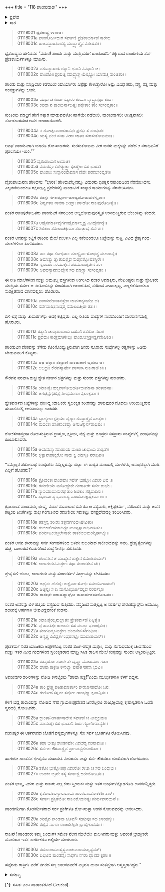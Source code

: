 +++
title = "118 ಪಾಂಡುದಾಹಃ"
+++

<details><summary>ಪ್ರವೇಶ</summary>


।।   ಓಂ ಓಂ ನಮೋ ನಾರಾಯಣಾಯ।।   ಶ್ರೀ ವೇದವ್ಯಾಸಾಯ ನಮಃ ।।

ಶ್ರೀ ಕೃಷ್ಣದ್ವೈಪಾಯನ ವೇದವ್ಯಾಸ ವಿರಚಿತ  

**ಶ್ರೀ ಮಹಾಭಾರತ**

**ಆದಿ ಪರ್ವ**

**ಸಂಭವ ಪರ್ವ**

**ಅಧ್ಯಾಯ 118**

</details>


<details><summary>ಸಾರ</summary>

ಪಾಂಡು ಮತ್ತು ಮಾದ್ರಿಯರ ಪ್ರೇತಕಾರ್ಯ (1-22). ರಾಜಪರಿವಾರದ ಮತ್ತು ಪೌರಜನರ ಶೋಕ ಸಂತಾಪ (23-30).

</details>


> 01118001 ಧೃತರಾಷ್ಟ್ರ ಉವಾಚ।  
01118001a ಪಾಂಡೋರ್ವಿದುರ ಸರ್ವಾಣಿ ಪ್ರೇತಕಾರ್ಯಾಣಿ ಕಾರಯ।  
01118001c ರಾಜವದ್ರಾಜಸಿಂಹಸ್ಯ ಮಾದ್ರ್ಯಾಶ್ಚೈವ ವಿಶೇಷತಃ।।

ಧೃತರಾಷ್ಟ್ರನು ಹೇಳಿದನು: “ವಿದುರ! ಪಾಂಡು ಮತ್ತು ಮಾದ್ರಿಯರಿಗೆ ರಾಜಸಿಂಹನಿಗೆ ತಕ್ಕುದಾದ ರಾಜರೀತಿಯ ಸರ್ವ ಪ್ರೇತಕಾರ್ಯಗಳನ್ನೂ ಮಾಡಿಸು.

> 01118002a ಪಶೂನ್ವಾಸಾಂಸಿ ರತ್ನಾನಿ ಧನಾನಿ ವಿವಿಧಾನಿ ಚ।  
01118002c ಪಾಂಡೋಃ ಪ್ರಯಚ್ಛ ಮಾದ್ರ್ಯಾಶ್ಚ ಯೇಭ್ಯೋ ಯಾವಚ್ಚ ವಾಂಚಿತಂ।।

ಪಾಂಡು ಮತ್ತು ಮಾದ್ರಿಯರ ಕಡೆಯಿಂದ ಯಾರ್ಯಾರು ಎಷ್ಟೆಷ್ಟು ಕೇಳುತ್ತಾರೋ ಅಷ್ಟು ವಿವಿಧ ಪಶು, ವಸ್ತ್ರ, ರತ್ನ ಮತ್ತು ಸಂಪತ್ತುಗಳನ್ನು ಕೊಡು.

> 01118003a ಯಥಾ ಚ ಕುಂತೀ ಸತ್ಕಾರಂ ಕುರ್ಯಾನ್ಮಾದ್ರ್ಯಾಸ್ತಥಾ ಕುರು।  
01118003c ಯಥಾ ನ ವಾಯುರ್ನಾದಿತ್ಯಃ ಪಶ್ಯೇತಾಂ ತಾಂ ಸುಸಂವೃತಾಂ।।

ಕುಂತಿಯು ಮಾದ್ರಿಗೆ ಹೇಗೆ ಸತ್ಕಾರ ಮಾಡುವವಳೋ ಹಾಗೆಯೇ ನಡೆಯಲಿ. ವಾಯುವಾಗಲೀ ಆದಿತ್ಯನಾಗಲೀ ನೋಡಲಾರದಂತೆ ಅವಳ ಅಲಂಕಾರವಾಗಲಿ.

> 01118004a ನ ಶೋಚ್ಯಃ ಪಾಂಡುರನಘಃ ಪ್ರಶಸ್ಯಃ ಸ ನರಾಧಿಪಃ।  
01118004c ಯಸ್ಯ ಪಂಚ ಸುತಾ ವೀರಾ ಜಾತಾಃ ಸುರಸುತೋಪಮಾಃ।।

ಅನಘ ಪಾಂಡುವಿಗಾಗಿ ಯಾರೂ ಶೋಕಿಸಬಾರದು. ಸುರಸುತೋಪಮ ವೀರ ಐವರು ಮಕ್ಕಳನ್ನು ಪಡೆದ ಆ ನರಾಧಿಪನಿಗೆ ಪ್ರಶಂಸೆಯೇ ಇರಲಿ.””

> 01118005 ವೈಶಂಪಾಯನ ಉವಾಚ।  
01118005a ವಿದುರಸ್ತಂ ತಥೇತ್ಯುಕ್ತ್ವಾ ಭೀಷ್ಮೇಣ ಸಹ ಭಾರತ।  
01118005c ಪಾಂಡುಂ ಸಂಸ್ಕಾರಯಾಮಾಸ ದೇಶೇ ಪರಮಸಂವೃತೇ।।

ವೈಶಂಪಾಯನನು ಹೇಳಿದನು: “ಭಾರತ! ಹೇಳಿದುದೆಲ್ಲವನ್ನೂ ವಿದುರನು ಭೀಷ್ಮನ ಸಹಾಯದಿಂದ ನೆರವೇರಿಸಿದನು. ಎಲ್ಲಕಡೆಯಿಂದಲೂ ರಕ್ಷಿಸಲ್ಪಟ್ಟ ಪ್ರದೇಶದಲ್ಲಿ ಪಾಂಡುವಿಗೆ ಸಂಸ್ಕಾರ ಕಾರ್ಯಗಳನ್ನು ನೆರವೇರಿಸಿದನು.

> 01118006a ತತಸ್ತು ನಗರಾತ್ತೂರ್ಣಮಾಜ್ಯಹೋಮಪುರಸ್ಕೃತಾಃ।  
01118006c ನಿರ್ಹೃತಾಃ ಪಾವಕಾ ದೀಪ್ತಾಃ ಪಾಂಡೋ ರಾಜಪುರೋಹಿತೈಃ।।

ನಂತರ ರಾಜಪುರೋಹಿತರು ಪಾಂಡುವಿಗೆ ನಗರದಿಂದ ಆಜ್ಯಹೋಮಪುರಸ್ಕೃತ ಉರಿಯುತ್ತಿರುವ ಬೆಂಕಿಯನ್ನು ತಂದರು.

> 01118007a ಅಥೈನಮಾರ್ತವೈರ್ಗಂಧೈರ್ಮಾಲ್ಯೈಶ್ಚ ವಿವಿಧೈರ್ವರೈಃ।   
01118007c ಶಿಬಿಕಾಂ ಸಮಲಂಚಕ್ರುರ್ವಾಸಸಾಚ್ಛಾದ್ಯ ಸರ್ವಶಃ।।

ನಂತರ ಅವನನ್ನು ಕಟ್ಟಿಗೆ ರಾಶಿಯ ಮೇಲೆ ಮಲಗಿಸಿ ಎಲ್ಲ ಕಡೆಯಿಂದಲೂ ಬಟ್ಟೆಯನ್ನು ಸುತ್ತಿ, ವಿವಿಧ ಶ್ರೇಷ್ಠ ಗಂಧ-ಮಾಲೆಗಳಿಂದ ಸಿಂಗರಿಸಿದರು.

> 01118008a ತಾಂ ತಥಾ ಶೋಭಿತಾಂ ಮಾಲ್ಯೈರ್ವಾಸೋಭಿಶ್ಚ ಮಹಾಧನೈಃ।  
01118008c ಅಮಾತ್ಯಾ ಜ್ಞಾತಯಶ್ಚೈವ ಸುಹೃದಶ್ಚೋಪತಸ್ಥಿರೇ।।   
01118009a ನೃಸಿಂಹಂ ನರಯುಕ್ತೇನ ಪರಮಾಲಂಕೃತೇನ ತಂ।  
01118009c ಅವಹನ್ಯಾನಮುಖ್ಯೇನ ಸಹ ಮಾದ್ರ್ಯಾ ಸುಸಂವೃತಂ।।

ಈ ರೀತಿ ಮಾಲೆಗಳಿಂದ ಮತ್ತು ಅಮೂಲ್ಯ ವಸ್ತ್ರಗಳಿಂದ ಸಿಂಗರಿಸಿದ ನಂತರ ಅಮಾತ್ಯರು, ನೆಂಟರಿಷ್ಟರು ಮತ್ತು ಸ್ನೇಹಿತರು ಮಾದ್ರಿಯ ಸಮೇತ ಆ ನರಸಿಂಹನನ್ನು ಸುಂದರವಾಗಿ ಅಲಂಕರಿಸಿದ, ನರರಿಂದ ಎಳೆಯಲ್ಪಟ್ಟ, ಎಲ್ಲಕಡೆಯಿಂದಲೂ ಸುರಕ್ಷಿತವಾದ ಯಾನದಲ್ಲಿರಿಸಿ ಹೊರಟರು.

> 01118010a ಪಾಂಡುರೇಣಾತಪತ್ರೇಣ ಚಾಮರವ್ಯಜನೇನ ಚ।  
01118010c ಸರ್ವವಾದಿತ್ರನಾದೈಶ್ಚ ಸಮಲಂಚಕ್ರಿರೇ ತತಃ।।

ಬಿಳಿ ಛತ್ರ ಮತ್ತು ಚಾಮರಗಳನ್ನು ಅದಕ್ಕೆ ಕಟ್ಟಿದ್ದರು. ಎಲ್ಲ ರೀತಿಯ ವಾದ್ಯಗಳ ನಾದದೊಂದಿಗೆ ಮೆರವಣಿಗೆಯಲ್ಲಿ ಹೊರಟರು.

> 01118011a ರತ್ನಾನಿ ಚಾಪ್ಯುಪಾದಾಯ ಬಹೂನಿ ಶತಶೋ ನರಾಃ।  
01118011c ಪ್ರದದುಃ ಕಾಂಕ್ಷಮಾಣೇಭ್ಯಃ ಪಾಂಡೋಸ್ತತ್ರೌರ್ಧ್ವದೇಹಿಕಂ।।

ಪಾಂಡುವಿನ ದೇಹವನ್ನು ತೆಗೆದು ಕೊಂಡೊಯ್ಯುತ್ತಿರುವಾಗ ಜನರು ನೂರಾರು ಸಂಖ್ಯೆಗಳಲ್ಲಿ ರತ್ನಗಳನ್ನು ಹಿಡಿದು ಬೇಡುವವರಿಗೆ ಕೊಟ್ಟರು.

> 01118012a ಅಥ ಚತ್ರಾಣಿ ಶುಭ್ರಾಣಿ ಪಾಂಡುರಾಣಿ ಬೃಹಂತಿ ಚ।  
01118012c ಆಜಹ್ರುಃ ಕೌರವಸ್ಯಾರ್ಥೇ ವಾಸಾಂಸಿ ರುಚಿರಾಣಿ ಚ।।

ಕೌರವನ ಪರವಾಗಿ ಶುಭ್ರ ಶ್ವೇತ ವರ್ಣದ ಛತ್ರಗಳನ್ನು ಮತ್ತು ಸುಂದರ ವಸ್ತ್ರಗಳನ್ನು ಹಂಚಿದರು.

> 01118013a ಯಾಜಕೈಃ ಶುಕ್ಲವಾಸೋಭಿರ್ಹೂಯಮಾನಾ ಹುತಾಶನಾಃ।  
01118013c ಅಗಚ್ಛನ್ನಗ್ರತಸ್ತಸ್ಯ ದೀಪ್ಯಮಾನಾಃ ಸ್ವಲಂಕೃತಾಃ।।

ಶ್ವೇತವರ್ಣದ ಬಟ್ಟೆಗಳನ್ನು ಧರಿಸಿದ್ದ ಯಾಜಕರು ಸ್ವಲಂಕೃತ ಶರೀರವನ್ನು ಹಾಕುವುದರ ಮೊದಲು ಉರಿಯುತ್ತಿರುವ ಹುತಾಶನನಲ್ಲಿ ಆಹುತಿಯನ್ನು ಹಾಕಿದರು.

> 01118014a ಬ್ರಾಹ್ಮಣಾಃ ಕ್ಷತ್ರಿಯಾ ವೈಶ್ಯಾಃ ಶೂದ್ರಾಶ್ಚೈವ ಸಹಸ್ರಶಃ।   
01118014c ರುದಂತಃ ಶೋಕಸಂತಪ್ತಾ ಅನುಜಗ್ಮುರ್ನರಾಧಿಪಂ।।

ಶೋಕಸಂತಪ್ತರಾಗಿ ರೋದಿಸುತ್ತಿರುವ ಬ್ರಾಹ್ಮಣ, ಕ್ಷತ್ರಿಯ, ವೈಶ್ಯ ಮತ್ತು ಶೂದ್ರರು ಸಹಸ್ರಾರು ಸಂಖ್ಯೆಗಳಲ್ಲಿ ನರಾಧಿಪನನ್ನು ಹಿಂಬಾಲಿಸಿದರು.

> 01118015a ಅಯಮಸ್ಮಾನಪಾಹಾಯ ದುಃಖೇ ಚಾಧಾಯ ಶಾಶ್ವತೇ।  
01118015c ಕೃತ್ವಾನಾಥಾನ್ಪರೋ ನಾಥಃ ಕ್ವ ಯಾಸ್ಯತಿ ನರಾಧಿಪಃ।

“ನಮ್ಮೆಲ್ಲರ ಪರೋನಾಥ ನರಾಧಿಪನು ನಮ್ಮೆಲ್ಲರನ್ನೂ ಬಿಟ್ಟು, ಈ ಶಾಶ್ವತ ದುಃಖದಲ್ಲಿ ಮುಳುಗಿಸಿ, ಅನಾಥರನ್ನಾಗಿ ಮಾಡಿ ಎಲ್ಲಿಗೆ ಹೋದನು?”

> 01118016a ಕ್ರೋಶಂತಃ ಪಾಂಡವಾಃ ಸರ್ವೇ ಭೀಷ್ಮೋ ವಿದುರ ಏವ ಚ।  
01118016c ರಮಣೀಯೇ ವನೋದ್ದೇಶೇ ಗಂಗಾತೀರೇ ಸಮೇ ಶುಭೇ।।  
01118017a ನ್ಯಾಸಯಾಮಾಸುರಥ ತಾಂ ಶಿಬಿಕಾಂ ಸತ್ಯವಾದಿನಃ।  
01118017c ಸಭಾರ್ಯಸ್ಯ ನೃಸಿಂಹಸ್ಯ ಪಾಂಡೋರಕ್ಲಿಷ್ಟಕರ್ಮಣಃ।।

ಕ್ರೋಶಾಂತ ಪಾಂಡವರು, ಭೀಷ್ಮ, ವಿದುರ ಮೊದಲಾದ ಸರ್ವರೂ ಆ ಸತ್ಯವಾದಿ, ಅಕ್ಲಿಷ್ಟಕರ್ಮಿ, ನರಸಿಂಹನ ಮತ್ತು ಅವನ ಪತ್ನಿಯ ಶಿಬಿಕೆಗಳನ್ನು ಶುಭ ಗಂಗಾತೀರದ ರಮಣೀಯ ಸಮತಟ್ಟು ವನಪ್ರದೇಶದಲ್ಲಿ ತಂದಿರಿಸಿದರು.

> 01118018a ತತಸ್ತಸ್ಯ ಶರೀರಂ ತತ್ಸರ್ವಗಂಧನಿಷೇವಿತಂ।  
01118018c ಶುಚಿಕಾಲೀಯಕಾದಿಗ್ಧಂ ಮುಖ್ಯಸ್ನಾನಾಧಿವಾಸಿತಂ।  
01118018e ಪರ್ಯಷಿಂಚಜ್ಜಲೇನಾಶು ಶಾತಕುಂಭಮಯೈರ್ಘಟೈಃ।।

ನಂತರ ಅವನ ಶರೀರವನ್ನು ಸರ್ವ ಸುಗಂಧಗಳಿಂದ ಬಳಿದು ಶುಚಿಯಾದ ಕಾಲೀಯಕವನ್ನು ಸವರಿ, ಶ್ರೇಷ್ಠ ತೈಲಗಳನ್ನು ಹಚ್ಚಿ, ಬಂಗಾರದ ಕೊಡಗಳಿಂದ ಶುದ್ಧ ನೀರನ್ನು ಸುರಿಸಿದರು.

> 01118019a ಚಂದನೇನ ಚ ಮುಖ್ಯೇನ ಶುಕ್ಲೇನ ಸಮಲೇಪಯನ್।  
01118019c ಕಾಲಾಗುರುವಿಮಿಶ್ರೇಣ ತಥಾ ತುಂಗರಸೇನ ಚ।।

ಶ್ರೇಷ್ಠ ಬಿಳಿ ಚಂದನ, ಕಾಲಾಗುರು ಮತ್ತು ತುಂಗರಸಗಳ ಮಿಶ್ರಣವನ್ನು ಲೇಪಿಸಿದರು.

> 01118020a ಅಥೈನಂ ದೇಶಜೈಃ ಶುಕ್ಲೈರ್ವಾಸೋಭಿಃ ಸಮಯೋಜಯನ್।  
01118020c ಆಚ್ಛನ್ನಃ ಸ ತು ವಾಸೋಭಿರ್ಜೀವನ್ನಿವ ನರರ್ಷಭಃ।  
01118020e ಶುಶುಭೇ ಪುರುಷವ್ಯಾಘ್ರೋ ಮಹಾರ್ಹಶಯನೋಚಿತಃ।।

ನಂತರ ಅವನನ್ನು ಬಿಳಿ ಹತ್ತಿಯ ವಸ್ತ್ರದಿಂದ ಸುತ್ತಿದರು. ವಸ್ತ್ರದಿಂದ ಸುತ್ತಲ್ಪಟ್ಟ ಅ ನರರ್ಷಭ ಪುರುಷವ್ಯಾಘ್ರನು ಅಮೂಲ್ಯ ಶಯನಕ್ಕೆ ಅರ್ಹನಾಗಿ ಜೀವವಿದ್ದವನಂತೆ ಕಂಡನು.

> 01118021a ಯಾಜಕೈರಭ್ಯನುಜ್ಞಾತಂ ಪ್ರೇತಕರ್ಮಣಿ ನಿಷ್ಠಿತೈಃ।  
01118021c ಘೃತಾವಸಿಕ್ತಂ ರಾಜಾನಂ ಸಹ ಮಾದ್ರ್ಯಾ ಸ್ವಲಂಕೃತಂ।।  
01118022a ತುಂಗಪದ್ಮಕಮಿಶ್ರೇಣ ಚಂದನೇನ ಸುಗಂಧಿನಾ।  
01118022c ಅನ್ಯೈಶ್ಚ ವಿವಿಧೈರ್ಗಂಧೈರನಲ್ಪೈಃ ಸಮದಾಹಯನ್।।

ಪ್ರೇತಕರ್ಮ ನಿರತ ಯಾಜಕರು ಅಪ್ಪಣೆಕೊಟ್ಟ ನಂತರ ತುಂಗ-ಪದ್ಮಕ ಮಿಶ್ರಣ, ಮತ್ತು ಸುಗಂಧಯುಕ್ತ ಚಂದನದಿಂದ ಮತ್ತು ಇತರ ವಿವಿಧ ಗಂಧಗಳಿಂದ ಸ್ವಲಂಕೃತರಾದ ಮಾದ್ರಿ ಸಹಿತ ರಾಜನ ಮೇಲೆ ತುಪ್ಪವನ್ನು ಸುರಿದು ಅಗ್ನಿಯನ್ನಿಟ್ಟರು.

> 01118023a ತತಸ್ತಯೋಃ ಶರೀರೇ ತೇ ದೃಷ್ಟ್ವಾ ಮೋಹವಶಂ ಗತಾ।  
01118023c ಹಾಹಾ ಪುತ್ರೇತಿ ಕೌಸಲ್ಯಾ ಪಪಾತ ಸಹಸಾ ಭುವಿ।।

ಅವರೀರ್ವರ ಶರೀರಗಳನ್ನು ನೋಡಿ ಕೌಸಲ್ಯೆಯು “ಹಾಹಾ ಪುತ್ರ!”ಎಂದು ಮೂರ್ಛಿತಳಾಗಿ ಕೆಳಗೆ ಬಿದ್ದಳು.

> 01118024a ತಾಂ ಪ್ರೇಕ್ಷ್ಯ ಪತಿತಾಮಾರ್ತಾಂ ಪೌರಜಾನಪದೋ ಜನಃ।  
01118024c ರುರೋದ ಸಸ್ವನಂ ಸರ್ವೋ ರಾಜಭಕ್ತ್ಯಾ ಕೃಪಾನ್ವಿತಃ।।

ಕೆಳಗೆ ಬಿದ್ದ ತಾಯಿಯನ್ನು ನೋಡಿದ ನಗರ ಗ್ರಾಮೀಣಪ್ರದೇಶದ ಜನರೆಲ್ಲರೂ ರಾಜಭಕ್ತಿಯಲ್ಲಿ ಕೃಪಾನ್ವಿತರಾಗಿ ಒಂದೇ ಸ್ವರದಲ್ಲಿ ರೋದಿಸಿದರು.

> 01118025a ಕ್ಲಾಂತಾನೀವಾರ್ತನಾದೇನ ಸರ್ವಾಣಿ ಚ ವಿಚುಕ್ರುಶುಃ।   
01118025c ಮಾನುಷೈಃ ಸಹ ಭೂತಾನಿ ತಿರ್ಯಗ್ಯೋನಿಗತಾನ್ಯಪಿ।।

ಮನುಷ್ಯರ ಈ ಆರ್ತನಾದದ ಜೊತೆಗೆ ವನ್ಯಮೃಗಗಳನ್ನೂ ಸೇರಿ ಸರ್ವ ಭೂತಗಳೂ ರೋದಿಸಿದವು.

> 01118026a ತಥಾ ಭೀಷ್ಮಃ ಶಾಂತನವೋ ವಿದುರಶ್ಚ ಮಹಾಮತಿಃ।  
01118026c ಸರ್ವಶಃ ಕೌರವಾಶ್ಚೈವ ಪ್ರಾಣದನ್ಭೃಶದುಃಖಿತಾಃ।।

ಹಾಗೆಯೇ ಶಾಂತನವ ಭೀಷ್ಮನೂ ಮಹಾಮತಿ ವಿದುರನೂ ಮತ್ತು ಸರ್ವ ಕೌರವರೂ ದುಃಖಿತರಾಗಿ ರೋದಿಸಿದರು.

> 01118027a ತತೋ ಭೀಷ್ಮೋಽಥ ವಿದುರೋ ರಾಜಾ ಚ ಸಹ ಬಂಧುಭಿಃ।  
01118027c ಉದಕಂ ಚಕ್ರಿರೇ ತಸ್ಯ ಸರ್ವಾಶ್ಚ ಕುರುಯೋಷಿತಃ।।

ನಂತರ ಭೀಷ್ಮ, ವಿದುರ ಮತ್ತು ರಾಜರು ಎಲ್ಲ ಕುರು ಸ್ತ್ರೀಯರು ಮತ್ತು ಇತರ ಬಂಧುಗಳನ್ನೊಡಗೂಡಿ ಉದಕವನ್ನಿತ್ತರು.

> 01118028a ಕೃತೋದಕಾಂಸ್ತಾನಾದಾಯ ಪಾಂಡವಾಂಶೋಕಕರ್ಶಿತಾನ್।  
01118028c ಸರ್ವಾಃ ಪ್ರಕೃತಯೋ ರಾಜಂಶೋಚಂತ್ಯಃ ಪರ್ಯವಾರಯನ್।।

ಪಾಂಡವನಿಗಾಗಿ ಶೋಕಕರ್ಶಿತರಾದ ಸರ್ವ ಪ್ರಜೆಗಳೂ ಶೋಚಿಸುತ್ತಾ ಉದಕ ಕೊಡುವವರನ್ನು ಆವರಿಸಿದರು.

> 01118029a ಯಥೈವ ಪಾಂಡವಾ ಭೂಮೌ ಸುಷುಪುಃ ಸಹ ಬಾಂಧವೈಃ।  
01118029c ತಥೈವ ನಾಗರಾ ರಾಜಂಶಿಶ್ಯಿರೇ ಬ್ರಾಹ್ಮಣಾದಯಃ।।

ರಾಜನ್! ಪಾಂಡವರು ತಮ್ಮ ಬಂಧುಗಳ ಸಮೇತ ನೆಲದ ಮೇಲೆಯೇ ಮಲಗಿದರು ಮತ್ತು ಅವರಂತೆ ಬ್ರಾಹ್ಮಣರೇ ಮೊದರಾದ ಇತರ ನಾಗರೀಕರೂ ಅಲ್ಲಿಯೇ ಮಲಗಿದರು.

> 01118030a ತದನಾನಂದಮಸ್ವಸ್ಥಮಾಕುಮಾರಮಹೃಷ್ಟವತ್।  
01118030c ಬಭೂವ ಪಾಂಡವೈಃ ಸಾರ್ಧಂ ನಗರಂ ದ್ವಾದಶ ಕ್ಷಪಾಃ।।

ಹನ್ನೆರಡು ರಾತ್ರಿಗಳ ವರೆಗೆ ನಗರದ ಸಣ್ಣ ಬಾಲಕನವರೆಗೆ ಎಲ್ಲರೂ ದುಃಖ ಸಂತಪ್ತರಾಗಿ ಅಸ್ವಸ್ತರಾಗಿದ್ದರು.”


<details><summary>ಸಮಾಪ್ತಿ</summary>

ಇತಿ ಶ್ರೀ ಮಹಾಭಾರತೇ ಆದಿಪರ್ವಣಿ ಸಂಭವಪರ್ವಣಿ ಪಾಂಡುದಾಹೇ ಅಷ್ಟಾದಶಾಧಿಕಶತತಮೋಽಧ್ಯಾಯಃ।।  
ಇದು ಶ್ರೀ ಮಹಾಭಾರತದಲ್ಲಿ ಆದಿಪರ್ವದಲ್ಲಿ ಸಂಭವ ಪರ್ವದಲ್ಲಿ ಪಾಂಡುದಾಹ ಎನ್ನುವ ನೂರಾಹದಿನೆಂಟನೆಯ ಅಧ್ಯಾಯವು.

</details>

[^]: ಸಹಿತಃ ಎಂಬ ಪಾಠಾಂತರವಿದೆ (ನೀಲಕಂಠ).
